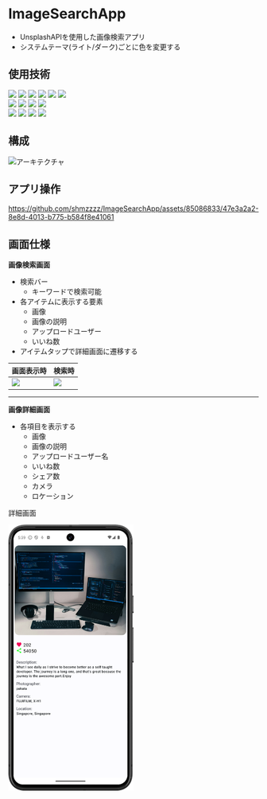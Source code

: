 # ImageSearchApp

- UnsplashAPIを使用した画像検索アプリ
- システムテーマ(ライト/ダーク)ごとに色を変更する

## 使用技術

![](https://img.shields.io/badge/jetpack_compose-FF6441)
![](https://img.shields.io/badge/viewmodel-FF6441)
![](https://img.shields.io/badge/coroutine-FF6441)
![](https://img.shields.io/badge/flow-FF6441)
![](https://img.shields.io/badge/clean_architecture-FF6441)
![](https://img.shields.io/badge/material3-FF6441)
<br/>
![](https://img.shields.io/badge/retrofit-v2.9.0-blue)
![](https://img.shields.io/badge/moshi-v1.14.0-blue)
![](https://img.shields.io/badge/hilt-v2.44-blue)
![](https://img.shields.io/badge/navigation_compose-v2.7.6-blue)
<br/>
![](https://img.shields.io/badge/hilt_navigation-v1.0.0-blue)
![](https://img.shields.io/badge/navigation_compose-v2.7.6-blue)
![](https://img.shields.io/badge/coil-v2.5.0-blue)
![](https://img.shields.io/badge/accompanist-v0.30.1-blue)

## 構成

![アーキテクチャ](https://github.com/shmzzzz/ImageSearchApp/assets/85086833/04e0c791-903a-4f95-9e20-fc1e84644a4e)

## アプリ操作

https://github.com/shmzzzz/ImageSearchApp/assets/85086833/47e3a2a2-8e8d-4013-b775-b584f8e41061

## 画面仕様

**画像検索画面**

- 検索バー
    - キーワードで検索可能
- 各アイテムに表示する要素
    - 画像
    - 画像の説明
    - アップロードユーザー
    - いいね数
- アイテムタップで詳細画面に遷移する

 画面表示時               | 検索時               
---------------------|-------------------
 ![](docs/画面表示時.png) | ![](docs/検索時.png) 

---

**画像詳細画面**

- 各項目を表示する
    - 画像
    - 画像の説明
    - アップロードユーザー名
    - いいね数
    - シェア数
    - カメラ
    - ロケーション

詳細画面

<img width="50%" src="docs/詳細画面.png">
